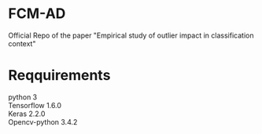# FCM-AD
Official Repo of the paper "Empirical study of outlier impact in classification context"

# Reqquirements
 python 3  
 Tensorflow 1.6.0  
 Keras 2.2.0  
 Opencv-python 3.4.2  



